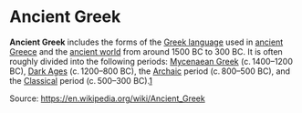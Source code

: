 # Ancient Greek

**Ancient Greek** includes the forms of the [Greek language](https://en.wikipedia.org/wiki/Greek_language "Greek language") used in [ancient Greece](https://en.wikipedia.org/wiki/Ancient_Greece "Ancient Greece") and the [ancient world](https://en.wikipedia.org/wiki/Classical_antiquity "Classical antiquity") from around 1500 BC to 300 BC. It is often roughly divided into the following periods: [Mycenaean Greek](https://en.wikipedia.org/wiki/Mycenaean_Greek "Mycenaean Greek") (c. 1400–1200 BC), [Dark Ages](https://en.wikipedia.org/wiki/Greek_Dark_Ages "Greek Dark Ages") (c. 1200–800 BC), the [Archaic](https://en.wikipedia.org/wiki/Archaic_Greece "Archaic Greece") period (c. 800–500 BC), and the [Classical](https://en.wikipedia.org/wiki/Classical_Greece "Classical Greece") period (c. 500–300 BC).[1](https://en.wikipedia.org/wiki/Ancient_Greek#cite_note-1)

Source: https://en.wikipedia.org/wiki/Ancient_Greek